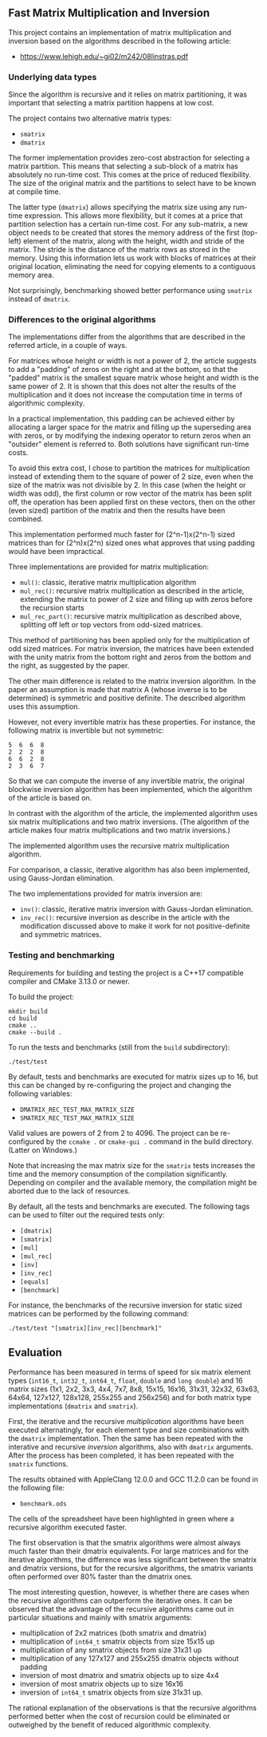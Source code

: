 ## Fast Matrix Multiplication and Inversion

This project contains an implementation of matrix multiplication and inversion
based on the algorithms described in the following article:

  - https://www.lehigh.edu/~gi02/m242/08linstras.pdf


### Underlying data types

Since the algorithm is recursive and it relies on matrix partitioning, it was
important that selecting a matrix partition happens at low cost.

The project contains two alternative matrix types:

  - `smatrix`
  - `dmatrix`

The former implementation provides zero-cost abstraction for selecting a matrix
partition. This means that selecting a sub-block of a matrix has absolutely no
run-time cost. This comes at the price of reduced flexibility. The size of the
original matrix and the partitions to select have to be known at compile time.

The latter type (`dmatrix`) allows specifying the matrix size using any run-time
expression. This allows more flexibility, but it comes at a price that partition
selection has a certain run-time cost. For any sub-matrix, a new object needs to
be created that stores the memory address of the first (top-left) element of the
matrix, along with the height, width and stride of the matrix. The stride is the
distance of the matrix rows as stored in the memory. Using this information lets
us work with blocks of matrices at their original location, eliminating the need
for copying elements to a contiguous memory area.

Not surprisingly, benchmarking showed better performance using `smatrix` instead
of `dmatrix`.


### Differences to the original algorithms

The implementations differ from the algorithms that are described in the referred
article, in a couple of ways.

For matrices whose height or width is not a power of 2, the article suggests to
add a "padding" of zeros on the right and at the bottom, so that the "padded"
matrix is the smallest square matrix whose height and width is the same power of
2. It is shown that this does not alter the results of the multiplication and it
does not increase the computation time in terms of algorithmic complexity.

In a practical implementation, this padding can be achieved either by allocating
a larger space for the matrix and filling up the superseding area with zeros, or
by modifying the indexing operator to return zeros when an "outsider" element is
referred to. Both solutions have significant run-time costs.

To avoid this extra cost, I chose to partition the matrices for multiplication
instead of extending them to the square of power of 2 size, even when the size
of the matrix was not divisible by 2. In this case (when the height or width was
odd), the first column or row vector of the matrix has been split off, the
operation has been applied first on these vectors, then on the other (even sized)
partition of the matrix and then the results have been combined.

This implementation performed much faster for (2^n-1)x(2^n-1) sized matrices
than for (2^n)x(2^n) sized ones what approves that using padding would have been
impractical.

Three implementations are provided for matrix multiplication:

  - `mul()`: classic, iterative matrix multiplication algorithm
  - `mul_rec()`: recursive matrix multiplication as described in the article,
      extending the matrix to power of 2 size and filling up with zeros before
      the recursion starts
  - `mul_rec_part()`: recursive matrix multiplication as described above,
      splitting off left or top vectors from odd-sized matrices.

This method of partitioning has been applied only for the multiplication of odd
sized matrices. For matrix inversion, the matrices have been extended with the
unity matrix from the bottom right and zeros from the bottom and the right, as
suggested by the paper.

The other main difference is related to the matrix inversion algorithm. In the
paper an assumption is made that matrix A (whose inverse is to be determined) is
symmetric and positive definite. The described algorithm uses this assumption.

However, not every invertible matrix has these properties. For instance, the
following matrix is invertible but not symmetric:

```
5  6  6  8
2  2  2  8
6  6  2  8
2  3  6  7
```

So that we can compute the inverse of any invertible matrix, the original
blockwise inversion algorithm has been implemented, which the algorithm of the
article is based on.

In contrast with the algorithm of the article, the implemented algorithm uses
six matrix multiplications and two matrix inversions. (The algorithm of the
article makes four matrix multiplications and two matrix inversions.)

The implemented algorithm uses the recursive matrix multiplication algorithm.

For comparison, a classic, iterative algorithm has also been implemented, using
Gauss-Jordan elimination.

The two implementations provided for matrix inversion are:

  - `inv()`: classic, iterative matrix inversion with Gauss-Jordan elimination.
  - `inv_rec()`: recursive inversion as describe in the article with the
      modification discussed above to make it work for not positive-definite
      and symmetric matrices.


### Testing and benchmarking

Requirements for building and testing the project is a C++17 compatible compiler
and CMake 3.13.0 or newer.

To build the project:

```
mkdir build
cd build
cmake ..
cmake --build .
```

To run the tests and benchmarks (still from the `build` subdirectory):

```
./test/test
```

By default, tests and benchmarks are executed for matrix sizes up to 16, but
this can be changed by re-configuring the project and changing the following
variables:

  - `DMATRIX_REC_TEST_MAX_MATRIX_SIZE`
  - `SMATRIX_REC_TEST_MAX_MATRIX_SIZE`

Valid values are powers of 2 from 2 to 4096. The project can be re-configured
by the `ccmake .` or `cmake-gui .` command in the build directory. (Latter on
Windows.)

Note that increasing the max matrix size for the `smatrix` tests increases the
time and the memory consumption of the compilation significantly. Depending on
compiler and the available memory, the compilation might be aborted due to the
lack of resources.

By default, all the tests and benchmarks are executed. The following tags can be
used to filter out the required tests only:

  - `[dmatrix]`
  - `[smatrix]`
  - `[mul]`
  - `[mul_rec]`
  - `[inv]`
  - `[inv_rec]`
  - `[equals]`
  - `[benchmark]`

For instance, the benchmarks of the recursive inversion for static sized
matrices can be performed by the following command:

```
./test/test "[smatrix][inv_rec][benchmark]"
```

## Evaluation

Performance has been measured in terms of speed for six matrix element types
(`int16_t`, `int32_t`, `int64_t`, `float`, `double` and `long double`) and 16
matrix sizes (1x1, 2x2, 3x3, 4x4, 7x7, 8x8, 15x15, 16x16, 31x31, 32x32, 63x63,
64x64, 127x127, 128x128, 255x255 and 256x256) and for both matrix type
implementations (`dmatrix` and `smatrix`).

First, the iterative and the recursive *multiplication* algorithms have been
executed alternatingly, for each element type and size combinations with the
`dmatrix` implementation. Then the same has been repeated with the interative
and recursive *inversion* algorithms, also with `dmatrix` arguments. After the
process has been completed, it has been repeated with the `smatrix` functions.

The results obtained with AppleClang 12.0.0 and GCC 11.2.0 can be found in the
following file:

  - `benchmark.ods`

The cells of the spreadsheet have been highlighted in green where a recursive
algorithm executed faster.

The first observation is that the smatrix algorithms were almost always much
faster than their dmatrix equivalents. For large matrices and for the iterative
algorithms, the difference was less significant between the smatrix and dmatrix
versions, but for the recursive algorithms, the smatrix variants often performed
over 80% faster than the dmatrix ones.

The most interesting question, however, is whether there are cases when the
recursive algorithms can outperform the iterative ones. It can be observed that
the advantage of the recursive algorithms came out in particular situations and
mainly with smatrix arguments:

  - multiplication of 2x2 matrices (both smatrix and dmatrix)
  - multiplication of `int64_t` smatrix objects from size 15x15 up
  - multiplication of any smatrix objects from size 31x31 up
  - multiplication of any 127x127 and 255x255 dmatrix objects without padding
  - inversion of most dmatrix and smatrix objects up to size 4x4
  - inversion of most smatrix objects up to size 16x16
  - inversion of `int64_t` smatrix objects from size 31x31 up.

The rational explanation of the observations is that the recursive algorithms
performed better when the cost of recursion could be eliminated or outweighed by
the benefit of reduced algorithmic complexity.
